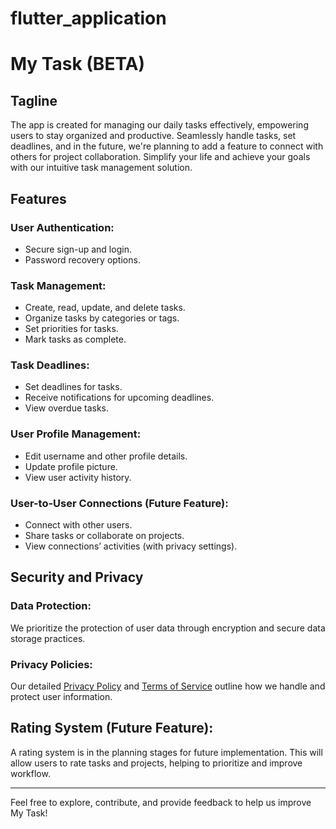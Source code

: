 # flutter_application
# My Task (BETA)

## Tagline
The app is created for managing our daily tasks effectively, empowering users to stay organized and productive. Seamlessly handle tasks, set deadlines, and in the future, we're planning to add a feature to connect with others for project collaboration. Simplify your life and achieve your goals with our intuitive task management solution.

## Features

### User Authentication:
- Secure sign-up and login.
- Password recovery options.

### Task Management:
- Create, read, update, and delete tasks.
- Organize tasks by categories or tags.
- Set priorities for tasks.
- Mark tasks as complete.

### Task Deadlines:
- Set deadlines for tasks.
- Receive notifications for upcoming deadlines.
- View overdue tasks.

### User Profile Management:
- Edit username and other profile details.
- Update profile picture.
- View user activity history.

### User-to-User Connections (Future Feature):
- Connect with other users.
- Share tasks or collaborate on projects.
- View connections’ activities (with privacy settings).

## Security and Privacy

### Data Protection:
We prioritize the protection of user data through encryption and secure data storage practices.

### Privacy Policies:
Our detailed [Privacy Policy](link-to-privacy-policy) and [Terms of Service](link-to-terms-of-service) outline how we handle and protect user information.

## Rating System (Future Feature):
A rating system is in the planning stages for future implementation. This will allow users to rate tasks and projects, helping to prioritize and improve workflow.

---

Feel free to explore, contribute, and provide feedback to help us improve My Task!

